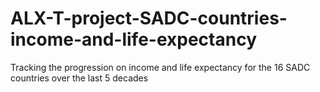 # ALX-T-project-SADC-countries-income-and-life-expectancy
Tracking the progression on income and life expectancy for the 16 SADC countries over the last 5 decades
